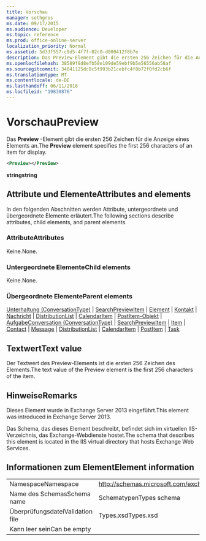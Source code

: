 ```yaml
---
title: Vorschau
manager: sethgros
ms.date: 09/17/2015
ms.audience: Developer
ms.topic: reference
ms.prod: office-online-server
localization_priority: Normal
ms.assetid: 5d33f557-c9d5-4f7f-82c0-d800412f8b7e
description: Das Preview-Element gibt die ersten 256 Zeichen für die Anzeige eines Elements an.
ms.openlocfilehash: 38589f8d8efb58e109de59ebf9b5e56556ab58af
ms.sourcegitcommit: 34041125dc8c5f993b21cebfc4f8b72f0fd2cb6f
ms.translationtype: MT
ms.contentlocale: de-DE
ms.lasthandoff: 06/11/2018
ms.locfileid: "19830876"
---
```

# <a name="preview"></a><span data-ttu-id="2231c-103">Vorschau</span><span class="sxs-lookup"><span data-stu-id="2231c-103">Preview</span></span>

<span data-ttu-id="2231c-104">Das **Preview** -Element gibt die ersten 256 Zeichen für die Anzeige eines Elements an.</span><span class="sxs-lookup"><span data-stu-id="2231c-104">The **Preview** element specifies the first 256 characters of an item for display.</span></span> 
  
```XML
<Preview></Preview>
```

 <span data-ttu-id="2231c-105">**string**</span><span class="sxs-lookup"><span data-stu-id="2231c-105">**string**</span></span>
## <a name="attributes-and-elements"></a><span data-ttu-id="2231c-106">Attribute und Elemente</span><span class="sxs-lookup"><span data-stu-id="2231c-106">Attributes and elements</span></span>

<span data-ttu-id="2231c-107">In den folgenden Abschnitten werden Attribute, untergeordnete und übergeordnete Elemente erläutert.</span><span class="sxs-lookup"><span data-stu-id="2231c-107">The following sections describe attributes, child elements, and parent elements.</span></span>
  
### <a name="attributes"></a><span data-ttu-id="2231c-108">Attribute</span><span class="sxs-lookup"><span data-stu-id="2231c-108">Attributes</span></span>

<span data-ttu-id="2231c-109">Keine.</span><span class="sxs-lookup"><span data-stu-id="2231c-109">None.</span></span>
  
### <a name="child-elements"></a><span data-ttu-id="2231c-110">Untergeordnete Elemente</span><span class="sxs-lookup"><span data-stu-id="2231c-110">Child elements</span></span>

<span data-ttu-id="2231c-111">Keine.</span><span class="sxs-lookup"><span data-stu-id="2231c-111">None.</span></span>
  
### <a name="parent-elements"></a><span data-ttu-id="2231c-112">Übergeordnete Elemente</span><span class="sxs-lookup"><span data-stu-id="2231c-112">Parent elements</span></span>

<span data-ttu-id="2231c-113">[Unterhaltung (ConversationType)](conversation-conversationtype.md) | [SearchPreviewItem](searchpreviewitem.md) | [Element](item.md) | [Kontakt](contact.md) | [Nachricht](message-ex15websvcsotherref.md) | [DistributionList](distributionlist.md) | [CalendarItem](calendaritem.md)  |  [PostItem-Objekt](postitem.md)  |  [Aufgabe](task.md)</span><span class="sxs-lookup"><span data-stu-id="2231c-113">[Conversation (ConversationType)](conversation-conversationtype.md) | [SearchPreviewItem](searchpreviewitem.md) | [Item](item.md) | [Contact](contact.md) | [Message](message-ex15websvcsotherref.md) | [DistributionList](distributionlist.md) | [CalendarItem](calendaritem.md) | [PostItem](postitem.md) | [Task](task.md)</span></span>
  
## <a name="text-value"></a><span data-ttu-id="2231c-114">Textwert</span><span class="sxs-lookup"><span data-stu-id="2231c-114">Text value</span></span>

<span data-ttu-id="2231c-115">Der Textwert des Preview-Elements ist die ersten 256 Zeichen des Elements.</span><span class="sxs-lookup"><span data-stu-id="2231c-115">The text value of the Preview element is the first 256 characters of the item.</span></span>
  
## <a name="remarks"></a><span data-ttu-id="2231c-116">Hinweise</span><span class="sxs-lookup"><span data-stu-id="2231c-116">Remarks</span></span>

<span data-ttu-id="2231c-117">Dieses Element wurde in Exchange Server 2013 eingeführt.</span><span class="sxs-lookup"><span data-stu-id="2231c-117">This element was introduced in Exchange Server 2013.</span></span>
  
<span data-ttu-id="2231c-118">Das Schema, das dieses Element beschreibt, befindet sich im virtuellen IIS-Verzeichnis, das Exchange-Webdienste hostet.</span><span class="sxs-lookup"><span data-stu-id="2231c-118">The schema that describes this element is located in the IIS virtual directory that hosts Exchange Web Services.</span></span>
  
## <a name="element-information"></a><span data-ttu-id="2231c-119">Informationen zum Element</span><span class="sxs-lookup"><span data-stu-id="2231c-119">Element information</span></span>

|||
|:-----|:-----|
|<span data-ttu-id="2231c-120">Namespace</span><span class="sxs-lookup"><span data-stu-id="2231c-120">Namespace</span></span>  <br/> |http://schemas.microsoft.com/exchange/services/2006/types  <br/> |
|<span data-ttu-id="2231c-121">Name des Schemas</span><span class="sxs-lookup"><span data-stu-id="2231c-121">Schema name</span></span>  <br/> |<span data-ttu-id="2231c-122">Schematypen</span><span class="sxs-lookup"><span data-stu-id="2231c-122">Types schema</span></span>  <br/> |
|<span data-ttu-id="2231c-123">Überprüfungsdatei</span><span class="sxs-lookup"><span data-stu-id="2231c-123">Validation file</span></span>  <br/> |<span data-ttu-id="2231c-124">Types.xsd</span><span class="sxs-lookup"><span data-stu-id="2231c-124">Types.xsd</span></span>  <br/> |
|<span data-ttu-id="2231c-125">Kann leer sein</span><span class="sxs-lookup"><span data-stu-id="2231c-125">Can be empty</span></span>  <br/> ||
   

